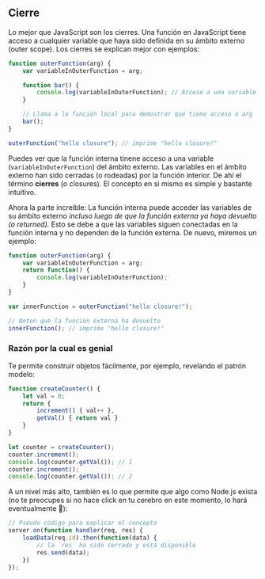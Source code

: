 ## Cierre

Lo mejor que JavaScript son los cierres. Una función en JavaScript tiene acceso a cualquier variable que haya sido definida en su ámbito externo (outer scope). Los cierres se explican mejor con ejemplos:

```ts
function outerFunction(arg) {
    var variableInOuterFunction = arg;

    function bar() {
        console.log(variableInOuterFunction); // Acceso a una variable del ámbito externo
    }

    // Llama a la función local para demostrar que tiene acceso a arg
    bar();
}

outerFunction("hello closure"); // imprime "hello closure!"
```

Puedes ver que la función interna tinene acceso a una variable (`variableInOuterFunction`) del ámbito externo. Las variables en el ámbito externo han sido cerradas (o rodeadas) por la función interior. De ahí el término **cierres** (o closures). El concepto en si mismo es simple y bastante intuitivo.

Ahora la parte increíble: La función interna puede acceder las variables de su ámbito externo *incluso luego de que la función externa ya haya devuelto (o returned).* Esto se debe a que las variables siguen conectadas en la función interna y no dependen de la función externa. De nuevo, miremos un ejemplo: 

```ts
function outerFunction(arg) {
    var variableInOuterFunction = arg;
    return function() {
        console.log(variableInOuterFunction);
    }
}

var innerFunction = outerFunction("hello closure!");

// Noten que la función externa ha devuelto
innerFunction(); // imprime "hello closure!"
```

### Razón por la cual es genial
Te permite construir objetos fácilmente, por ejemplo, revelando el patrón modelo:

```ts
function createCounter() {
    let val = 0;
    return {
        increment() { val++ },
        getVal() { return val }
    }
}

let counter = createCounter();
counter.increment();
console.log(counter.getVal()); // 1
counter.increment();
console.log(counter.getVal()); // 2
```
A un nivel más alto, también es lo que permite que algo como Node.js exista (no te preocupes si no hace click en tu cerebro en este momento, lo hará eventualmente 🌹):

```ts
// Pseudo código para explicar el concepto
server.on(function handler(req, res) {
    loadData(req.id).then(function(data) {
        // la `res` ha sido cerrado y está disponible
        res.send(data);
    })
});
```
